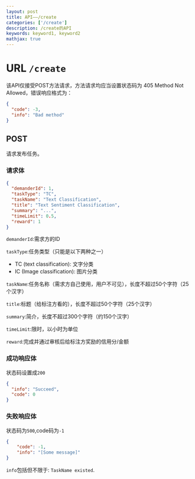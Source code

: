```yaml
---
layout: post
title: API——/create
categories: ['/create']
description: /create的API
keywords: keyword1, keyword2
mathjax: true
---
```

# URL `/create`
该API仅接受POST方法请求，方法请求均应当设置状态码为 405 Method Not Allowed，错误响应格式为：
```json
{
  "code": -3,
  "info": "Bad method"
}
```
## POST

请求发布任务。

### 请求体
```json
{
  "demanderId": 1,
  "taskType": "TC",
  "taskName": "Text Classification",
  "title": "Text Sentiment Classification",
  "summary": "...",
  "timeLimit": 0.5,
  "reward": 1
}
```
`demanderId`:需求方的ID

`taskType`:任务类型（只能是以下两种之一）
- TC (text classification): 文字分类
- IC (Image classification): 图片分类

`taskName`:任务名称（需求方自己使用，用户不可见），长度不超过50个字符（25个汉字）

`title`:标题（给标注方看的），长度不超过50个字符（25个汉字）

`summary`:简介，长度不超过300个字符（约150个汉字）

`timeLimit`:限时，以小时为单位

`reward`:完成并通过审核后给标注方奖励的信用分/金额

### 成功响应体

状态码设置成`200`

```json
{
  "info": "Succeed",
  "code": 0
}
```
### 失败响应体
状态码为`500`,code码为`-1`
```json
{
    "code": -1,
    "info": "[Some message]"
}
```

`info`包括但不限于: `TaskName existed`.
